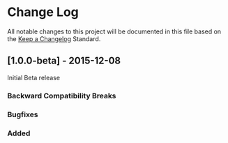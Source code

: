 # Change Log
All notable changes to this project will be documented in this file based on the
[Keep a Changelog](http://keepachangelog.com/) Standard.

## [1.0.0-beta] - 2015-12-08
Initial Beta release

### Backward Compatibility Breaks

### Bugfixes

### Added
